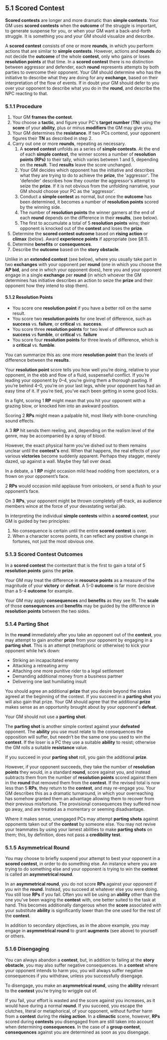 ## 5.1 Scored Contest

**Scored contests** are longer and more dramatic than **simple contests**. Your GM uses **scored contests** when the **outcome** of the struggle is important, to generate suspense for you, or when your GM want a back-and-forth struggle. It is something you and your GM should visualize and describe.

A **scored contest** consists of one or more **rounds**, in which you perform actions that are similar to **simple contests**. However, actions and **rounds** do not decide the **outcome** of the whole **contest**, only who gains or loses **resolution points** at that time. In a **scored contest** there is no distinction between aggressor and defender, each **round** represents attempts by both parties to overcome their opponent. Your GM should determine who has the initiative to describe what they are doing for any **exchange**, based on their interpretation of the flow of events. If in doubt your GM should defer to you over your opponent to describe what you do in the **round**, and describe the NPC reacting to that.

### 5.1.1 Procedure

1. Your GM **frames the contest**.
2. You choose a **tactic**, and figure your PC's **target number** (**TN**) using the **score** of your **ability**, plus or minus **modifiers** the GM may give you.
3. Your GM determines the **resistance**. If two PCs contend, your opponent figures their **TN** as described in step 2.
4. Carry out one or more **rounds**, repeating as necessary.
    1. A **scored contest** unfolds as a series of **simple contests**. At the end of each **simple contest**, the winner scores a number of **resolution points (RPs)** to their tally, which varies between 1 and 5, depending on the **result**. Tied **results** leave the score unchanged.
    2. Your GM decides which opponent has the initiative and describes what they are trying to do to achieve the **prize**, the 'aggressor'. The 'defender' describes how they counter the aggressor's attempt to seize the **prize**. If it is not obvious from the unfolding narrative, your GM should choose your PC as the 'aggressor'.
    3. Conduct a **simple contest** as normal, but once the **outcome** has been determined, it becomes a number of **resolution points** scored by the winning side.
    4. The number of **resolution points** the winner garners at the end of each **round** depends on the difference in their **results**, (see below).
    5. The first to accumulate a total of 5 **resolution points** wins; their opponent is knocked out of the **contest** and loses the **prize**.
5. Determine the **scored contest outcome** based on **rising action** or **climax** (below). Award **experience points** if appropriate (see §8.1).
6. Determine **benefits** or **consequences**.
7. Describe the **outcome** based on the **story obstacle**.

Unlike in an **extended contest** (see below), where you usually take part in two **exchanges** with your opponent per **round** (one in which you choose the **AP bid**, and one in which your opponent does), here you and your opponent engage in a single **exchange** per **round** (in which whoever the GM determines has initiative describes an action to seize the **prize** and their opponent how they intend to stop them).

#### 5.1.2 Resolution Points

* You score one **resolution point** if you have a better roll on the same result.
* You score two **resolution points** for one level of difference, such as **success** vs. **failure**, or **critical** vs. **success**.
* You score three  **resolution points** for two level of difference such as **success** vs **fumble**, or **critical** vs. **failure**
* You score four  **resolution points** for three levels of difference, which is a **critical** vs. **fumble**.

You can summarize this as: one more **resolution point** than the levels of difference between the **results**.

Your **resolution point** score tells you how well you’re doing, relative to your opponent, in the ebb and flow of a fluid, suspenseful conflict. If you’re leading your opponent by 0–4, you’re giving them a thorough pasting. If you’re behind 4–0, you’re on your last legs, while your opponent has had an easy time of it. If you’re tied, you’ve each been getting in some good licks.

In a fight, scoring 1 **RP** might mean that you hit your opponent with a grazing blow, or knocked him into an awkward position.

Scoring 2 **RPs** might mean a palpable hit, most likely with bone-crunching sound effects.

A 3 **RP** hit sends them reeling, and, depending on the realism level of the genre, may be accompanied by a spray of blood.

However, the exact physical harm you’ve dished out to them remains unclear until the **contest's** end. When that happens, the real effects of your various **victories** become suddenly apparent. Perhaps they stagger, merely dazed, up against a wall. Maybe they fall over dead.

In a debate, a 1 **RP** might occasion mild head nodding from spectators, or a frown on your opponent’s face.

2 **RPs** would occasion mild applause from onlookers, or send a flush to your opponent’s face.

On 3 **RPs**, your opponent might be thrown completely off-track, as audience members wince at the force of your devastating verbal jab.

In interpreting the individual **simple contests** within a **scored contest**, your GM is guided by two principles:

1. No consequence is certain until the entire **scored contest** is over.
2. When a character scores points, it can reflect any positive change in fortunes, not just the most obvious one.

### 5.1.3 Scored Contest Outcomes

In a **scored contest** the contestant that is the first to gain a total of 5 **resolution points** gains the **prize**.

Your GM may treat the difference in **resource points** as a measure of the magnitude of your **victory** or **defeat**. A 5-0 **outcome** is far more decisive than a 5-4 **outcome** for example.

Your GM may apply **consequences** and **benefits** as they see fit. The **scale** of those **consequences** and **benefits** may be guided by the difference in **resolution points** between the two sides.

### 5.1.4 Parting Shot

In the **round** immediately after you take an opponent out of the **contest**, you may attempt to gain another **prize** from your opponent by engaging in a **parting shot**. This is an attempt (metaphoric or otherwise) to kick your opponent while he’s down:

* Striking an incapacitated enemy
* Attacking a retreating army
* Attaching one more punitive rider to a legal settlement
* Demanding additional money from a business partner
* Delivering one last humiliating insult

You should agree an additional **prize** that you desire beyond the stakes agreed at the beginning of the contest. If you succeed in a **parting shot** you will also gain that prize. Your GM should agree that the additional **prize** makes sense as an opportunity brought about by your opponent's **defeat**.

Your GM should not use a **parting shot**.

The **parting shot** is another simple contest against your **defeated** opponent. The **ability** you use must relate to the consequences the opposition will suffer, but needn’t be the same one you used to win the **contest**. If the loser is a PC they use a suitable **ability** to resist; otherwise the GM rolls a suitable **resistance** value.

If you succeed in your **parting shot** roll, you gain the additional **prize**.

However, if your opponent succeeds, they take the number of **resolution points** they would, in a standard **round**, score against you, and instead subtracts them from the number of **resolution points** scored against them in the **round** that removed them from the **contest**. If the revised total is now less than 5 **RPs**, they return to the **contest**, and may re-engage you. Your GM describes this as a dramatic turnaround, in which your overreaching has somehow granted them an advantage allowing them to recover from their previous misfortune. The provisional consequences they suffered now go away, and are treated as a momentary or seeming disadvantage.

Where it makes sense, unengaged PCs may attempt **parting shots** against opponents taken out of the **contest** by someone else. You may not revive your teammates by using your lamest abilities to make **parting shots** on them; this, by definition, does not pass a **credibility test**.

### 5.1.5 Asymmetrical Round

You may choose to briefly suspend your attempt to best your opponent in a **scored contest**, in order to do something else. An instance where you are trying to do something else and your opponent is trying to win the **contest** is called an **asymmetrical round**.

In an **asymmetrical round**, you do not score **RPs** against your opponent if you win the **round**. Instead, you succeed at whatever else you were doing. You still lose **RPs** if you fail. Often you will be using an **ability** other than the one you've been waging the **contest** with, one better suited to the task at hand. This becomes additionally dangerous when the **score** associated with your substitute **ability** is significantly lower than the one used for the rest of the **contest**.

In addition to secondary objectives, as in the above example, you may engage in **asymmetrical round** to grant **augments** (see above) to yourself or others.

### 5.1.6 Disengaging

You can always abandon a **contest**, but, in addition to failing at the **story obstacle**, you may also suffer negative consequences. In a **contest** where your opponent intends to harm you, you will always suffer negative consequences if you withdraw, unless you successfully disengage.

To disengage, you make an **asymmetrical round**, using the **ability** relevant to the **contest** you’re trying to wriggle out of.

If you fail, your effort is wasted and the score against you increases, as it would have during a normal **round**. If you succeed, you escape the clutches, literal or metaphorical, of your opponent, without further harm from a **contest** during the **rising action**. In a **climactic** scene, however, **RPs** scored during **contests** you disengaged from are still taken into account when determining **consequences**. In the case of a **group contest**, **consequences** against you are determined as soon as you disengage.

